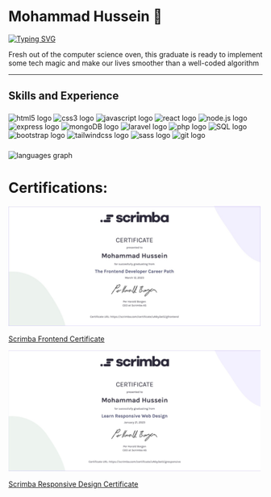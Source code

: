 # Mohammad Hussein 👋

<p align="left">
  <a href="https://git.io/typing-svg"><img src="https://readme-typing-svg.demolab.com?font=Fira+Code&pause=1000&width=435&lines=Full+stack+web+developer;Programming+is+a+mindset" alt="Typing SVG" /></a>
</p>

Fresh out of the computer science oven, this graduate is ready to implement some tech magic and make our lives smoother than a well-coded algorithm

---



## Skills and Experience

###

<div align="left">
  <img src="https://cdn.jsdelivr.net/gh/devicons/devicon/icons/html5/html5-original.svg" height="40" width="52" alt="html5 logo"  />
  <img src="https://cdn.jsdelivr.net/gh/devicons/devicon/icons/css3/css3-original.svg" height="40" width="52" alt="css3 logo"  />
  <img src="https://cdn.jsdelivr.net/gh/devicons/devicon/icons/javascript/javascript-original.svg" height="40" width="52" alt="javascript logo"  />
  <img src="https://cdn.jsdelivr.net/gh/devicons/devicon/icons/react/react-original.svg" height="40" width="52" alt="react logo"  />
  <img src="https://cdn.jsdelivr.net/gh/devicons/devicon/icons/nodejs/nodejs-original.svg" height="40" width="52" alt="node.js logo" />
  <img src="https://cdn.jsdelivr.net/gh/devicons/devicon/icons/express/express-original-wordmark.svg" height="40" width="52" alt="express logo" />
  <img src="https://cdn.jsdelivr.net/gh/devicons/devicon/icons/mongodb/mongodb-original-wordmark.svg" height="40" width="52" alt="mongoDB logo" />
  <img src="https://cdn.jsdelivr.net/gh/devicons/devicon/icons/laravel/laravel-plain-wordmark.svg" height="40" width="52" alt="laravel logo" />
  <img src="https://cdn.jsdelivr.net/gh/devicons/devicon/icons/php/php-original.svg" height="40" width="52" alt="php logo" />
  <img src="https://cdn.jsdelivr.net/gh/devicons/devicon/icons/mysql/mysql-original.svg" height="40" width="52" alt="SQL logo" />
  <img src="https://cdn.jsdelivr.net/gh/devicons/devicon/icons/bootstrap/bootstrap-original.svg" height="40" width="52" alt="bootstrap logo"  />
  <img src="https://cdn.jsdelivr.net/gh/devicons/devicon/icons/tailwindcss/tailwindcss-original-wordmark.svg" height="40" width="52" alt="tailwindcss logo"  />
  <img src="https://cdn.jsdelivr.net/gh/devicons/devicon/icons/sass/sass-original.svg" height="40" width="52" alt="sass logo"  />
  <img src="https://cdn.jsdelivr.net/gh/devicons/devicon/icons/git/git-original.svg" height="40" width="52" alt="git logo"  />
</div>

###

###

<div align="left">
  <img src="https://github-readme-stats.vercel.app/api/top-langs/?username=mhmdhussein377&hide_progress=true" height="150" alt="languages graph"  />
</div>

###

# Certifications: 

[<img src="https://github.com/mhmdhussein377/mhmdhussein377/blob/main/Frontend-Certificate.jpeg" alt="image-description" style="width:500px;"/>](https://scrimba.com/certificate/uNby3at5/gfrontend)

[Scrimba Frontend Certificate](https://scrimba.com/certificate/uNby3at5/gfrontend)

[<img src="https://github.com/mhmdhussein377/mhmdhussein377/blob/main/Responsive-Design-Certificate.jpeg" alt="image-description" style="width:500px;"/>](https://scrimba.com/certificate/uNby3at5/gresponsive)

[Scrimba Responsive Design Certificate](https://scrimba.com/certificate/uNby3at5/gresponsive)
